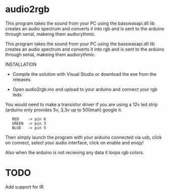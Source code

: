 # audio2rgb
This program takes the sound from your PC using the basswasapi.dll lib creates an audio spectrum and converts it into rgb and is sent to the arduino through serial, makeing them audiorythmic.

This program takes the sound from your PC using the basswasapi.dll lib creates an audio spectrum and converts it into rgb and is sent to the arduino through serial, makeing them audiorythmic.

INSTALLATION

- Compile the solution with Visual Studio or download the exe from the releases

- Open audio2rgb.ino and upload to your arduino and connect your rgb leds

You would need to make a transistor driver if you are using a 12v led strip (arduino only provides 5v, 3.3v up to 500mah) google it.

       RED    -> pin 6
       GREEN  -> pin 3
       BLUE   -> pin 5

Then simply launch the program with your arduino connected via usb, click on connect, select your audio interface, click on enable and enojy!

Also when the arduino is not recieving any data it loops rgb colors.

# TODO
Add support for IR
